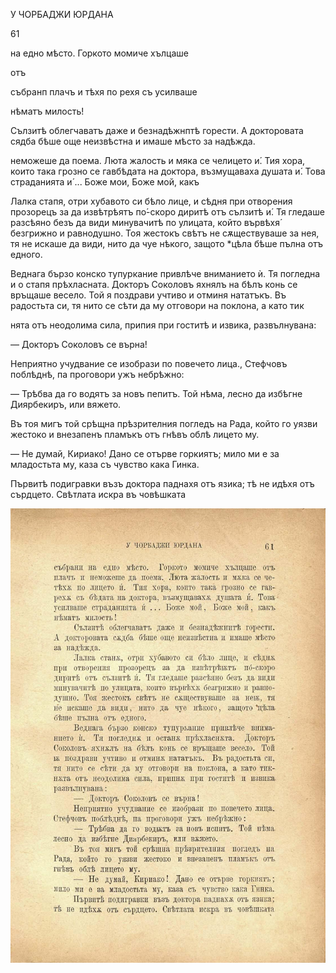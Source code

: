 ﻿У ЧОРБАДЖИ ЮРДАНА

61

на едно мѣсто. Горкото момиче хълцаше

отъ

събранп плачъ и тѣхя по рехя съ усилваше

нѣматъ милость!

Сълзитѣ облегчаватъ даже и безнадѣжнптѣ горести. А докторовата сядба бѣше още неизвѣстна и имаше мѣсто за надѣжда.

неможеше да поема. Люта жалость и мяка се челицето и́. Тия хора, които така грозно се гавбѣдата на доктора, възмущаваха душата и́. Това страданията и́ ... Боже мои, Боже мой, какъ

Лалка стапя, отри хубавото си бѣло лице, и сѣдня при отворения прозорецъ за да извѣтрѣятъ по́-скоро диритѣ отъ сълзитѣ и́. Тя гледаше разсѣяно безъ да види минувачитѣ по улицата, който вървѣхя́ безгрижно и равнодушно. Тоя жестокъ свѣтъ не сѫществуваше за нея, тя не искаше да види, нито да чуе нѣкого, защото *цѣла бѣше пълна отъ едного.

Веднага бързо конско тупуркание привлѣче вниманието ѝ. Тя погледна и о стапя прѣхласната. Докторъ Соколовъ яхнялъ на бѣлъ конь се връщаше весело. Той я поздрави учтиво и отминя нататъкъ. Въ радостьта си, тя нито се сѣти да му отговори на поклона, а като тик

нята отъ неодолима сила, припия при гоститѣ и извика, развълнувана:

— Докторъ Соколовъ се върна!

Неприятно учудвание се изобрази по повечето лица., Стефчовъ поблѣднѣ, па проговори ужъ небрѣжно:

— Трѣбва да го водятъ за новъ пепитъ. Той нѣма, лесно да избѣгне Диярбекиръ, или вяжето.

Въ тоя мигъ той срѣщна прѣзрителния погледъ на Рада, който го уязви жестоко и внезапенъ пламъкъ отъ гнѣвъ облѣ лицето му.

— Не думай, Кириако! Дано се отърве горкиятъ; мило ми е за младостьта му, каза съ чувство кака Гинка.

Първитѣ подигравки възъ доктора паднахя отъ язика; тѣ не идѣхя отъ сърдцето. Свѣтлата искра въ човѣшката

![original](images/074.jpg)

